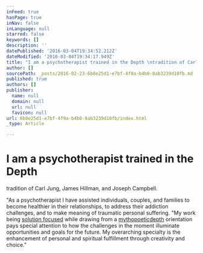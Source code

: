 ```yaml
---
inFeed: true
hasPage: true
inNav: false
inLanguage: null
starred: false
keywords: []
description: ''
datePublished: '2016-03-04T19:34:52.212Z'
dateModified: '2016-03-04T19:34:17.949Z'
title: "I am a psychotherapist trained in the Depth \ntradition of Carl Jung, James Hillman, and Joseph Campbell."
author: []
sourcePath: _posts/2016-02-23-6b8e25d1-e7bf-4f9a-b4b0-8ab3239d10fb.md
published: true
authors: []
publisher:
  name: null
  domain: null
  url: null
  favicon: null
url: 6b8e25d1-e7bf-4f9a-b4b0-8ab3239d10fb/index.html
_type: Article

---
```

# I am a psychotherapist trained in the Depth 
tradition of Carl Jung, James Hillman, and Joseph Campbell.

"As a psychotherapist I have assisted individuals, couples, and families to become healthier in their relationships, to address their addiction challenges, and to make meaning of traumatic personal suffering.  "My work being [solution focused][0] while drawing from a [mytho][1][poetic][2][depth][2] orientation pays special attention to how the challenges in the moment illuminate
opportunities and goals for the future.  My overarching specialty is 
the enhancement of personal and spiritual fulfillment through creativity
and choice."

[0]: https://en.wikipedia.org/wiki/Solution_focused_brief_therapy
[1]: http://dictionary.reference.com/browse/mythopoetic
[2]: http://www.pacifica.edu/whatisdepth.aspx